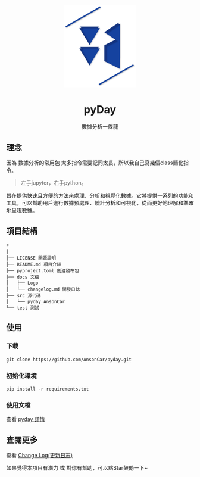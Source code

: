 <p align="center">
    <img width="192px" src="./doc/Logo/AnsonLogo01.png" >
</p>
<h1 align="center"><b>pyDay</b></h1>

<p align="center">數據分析一條龍</p>
<p align="center"></p>

## 理念
因為 數據分析的常用包 太多指令需要記同太長，所以我自己寫幾個class簡化指令。
> 左手jupyter，右手python。

旨在提供快速且方便的方法來處理、分析和視覺化數據。它將提供一系列的功能和工具，可以幫助用戶進行數據預處理、統計分析和可視化，從而更好地理解和準確地呈現數據。
<!-- This Python package aims to provide fast and convenient methods for processing, analyzing, and visualizing data. It will offer a range of features and tools to assist users in data preprocessing, statistical analysis, and visualization, enabling them to better understand and accurately present their data. -->

## 項目結構
```
*
│
├── LICENSE 開源證明
├── README.md 項目介紹
├── pyproject.toml 創建發布包
├── docs 文檔
│   ├── Logo
│   └── changelog.md 開發日誌
├── src 源代碼
│   └── pyday_AnsonCar
└── test 測試
```

## 使用
### 下載
```
git clone https://github.com/AnsonCar/pyday.git
```

### 初始化環境
```
pip install -r requirements.txt
```

### 使用文檔
查看 [pyday 詳情]()

## 查閱更多
查看 [Change Log(更新日志)](docs/changelog.md) 

如果覺得本項目有潛力 或 對你有幫助，可以點Star鼓勵一下~
